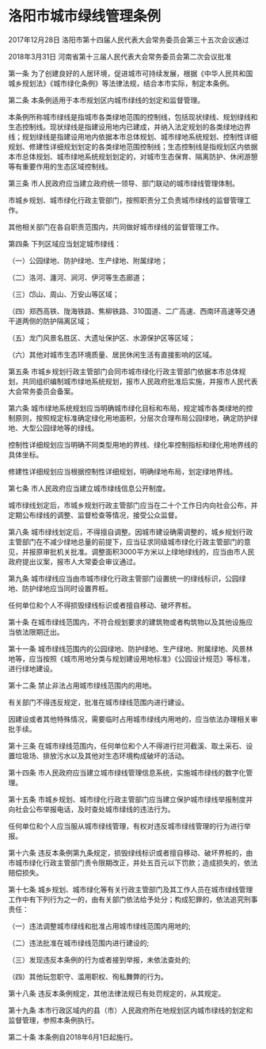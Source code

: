 # 洛阳市城市绿线管理条例

2017年12月28日 洛阳市第十四届人民代表大会常务委员会第三十五次会议通过

2018年3月31日 河南省第十三届人民代表大会常务委员会第二次会议批准

<!-- INFO END -->

第一条 为了创建良好的人居环境，促进城市可持续发展，根据《中华人民共和国城乡规划法》《城市绿化条例》等法律法规，结合本市实际，制定本条例。

第二条 本条例适用于本市规划区内城市绿线的划定和监督管理。

本条例所称城市绿线是指城市各类绿地范围的控制线，包括现状绿线、规划绿线和生态控制线。现状绿线是指建设用地内已建成，并纳入法定规划的各类绿地边界线；规划绿线是指建设用地内依据本市总体规划、城市绿地系统规划、控制性详细规划、修建性详细规划划定的各类绿地范围控制线；生态控制线是指规划区内依据本市总体规划、城市绿地系统规划划定的，对城市生态保育、隔离防护、休闲游憩等有重要作用的生态区域控制线。

第三条 市人民政府应当建立政府统一领导、部门联动的城市绿线管理体制。

市城乡规划、城市绿化行政主管部门，按照职责分工负责城市绿线的监督管理工作。

其他相关部门在各自职责范围内，共同做好城市绿线的监督管理工作。

第四条 下列区域应当划定城市绿线：

（一）公园绿地、防护绿地、生产绿地、附属绿地；

（二）洛河、瀍河、涧河、伊河等生态廊道；

（三）邙山、周山、万安山等区域；

（四）郑西高铁、陇海铁路、焦柳铁路、310国道、二广高速、西南环高速等交通干道两侧的防护隔离区域；

（五）龙门风景名胜区、大遗址保护区、水源保护区等区域；

（六）其他对城市生态环境质量、居民休闲生活有直接影响的区域。

第五条 市城乡规划行政主管部门会同市城市绿化行政主管部门依据本市总体规划，共同组织编制城市绿地系统规划，报市人民政府批准后实施，并报市人民代表大会常务委员会备案。

第六条 城市绿地系统规划应当明确城市绿化目标和布局，规定城市各类绿地的控制原则，按照规定标准确定绿化用地面积，分层次合理布局公园绿地，确定防护绿地、大型公园绿地等的绿线。

控制性详细规划应当明确不同类型用地的界线、绿化率控制指标和绿化用地界线的具体坐标。

修建性详细规划应当根据控制性详细规划，明确绿地布局，划定绿地界线。

第七条 市人民政府应当建立城市绿线信息公开制度。

城市绿线划定后，市城乡规划行政主管部门应当在二十个工作日内向社会公布，并定期公布绿线的调整、监督检查等情况，接受公众监督。

第八条 城市绿线划定后，不得擅自调整。因城市建设确需调整的，城乡规划行政主管部门在不减少绿地总量的前提下，应当征求同级城市绿化行政主管部门的意见，并报原审批机关批准。调整面积3000平方米以上绿地绿线的，应当由市人民政府提出议案，报市人大常委会审议通过。

第九条 城市绿线应当由市城市绿化行政主管部门设置统一的绿线标识，公园绿地、防护绿地应当同时设置界桩。

任何单位和个人不得损毁绿线标识或者擅自移动、破坏界桩。

第十条 在城市绿线范围内，不符合规划要求的建筑物或者构筑物以及其他设施应当依法限期迁出。

第十一条 城市绿线范围内的公园绿地、防护绿地、生产绿地、附属绿地、风景林地等，应当按照《城市用地分类与规划建设用地标准》《公园设计规范》等标准，进行绿地建设。

第十二条 禁止非法占用城市绿线范围内的用地。

有关部门不得违反规定，批准在城市绿线范围内进行建设。

因建设或者其他特殊情况，需要临时占用城市绿线内用地的，应当依法办理相关审批手续。

第十三条 在城市绿线范围内，任何单位和个人不得进行拦河截溪、取土采石、设置垃圾场、排放污水以及其他对生态环境构成破坏的活动。

第十四条 市人民政府应当建立城市绿线管理信息系统，实施城市绿线的数字化管理。

第十五条 市城乡规划、城市绿化行政主管部门应当建立保护城市绿线举报制度并向社会公布举报电话，及时查处城市绿线的违法行为。

任何单位和个人应当服从城市绿线管理，有权对违反城市绿线管理的行为进行举报。

第十六条 违反本条例第九条规定，损毁绿线标识或者擅自移动、破坏界桩的，由市城市绿化行政主管部门责令限期改正，并处五百元以下罚款；造成损失的，依法赔偿损失。

第十七条 城乡规划、城市绿化等有关行政主管部门及其工作人员在城市绿线管理工作中有下列行为之一的，由有关部门依法给予处分；构成犯罪的，依法追究刑事责任：

（一）违法调整城市绿线和批准占用城市绿线范围内用地的;

（二）违法批准在城市绿线范围内进行建设的;

（三）发现违反本条例的行为或者接到举报，未依法查处的;

（四）其他玩忽职守、滥用职权、徇私舞弊的行为。

第十八条 违反本条例规定，其他法律法规已有处罚规定的，从其规定。

第十九条 本市行政区域内的县（市）人民政府所在地规划区内城市绿线的划定和监督管理，参照本条例执行。

第二十条 本条例自2018年6月1日起施行。

